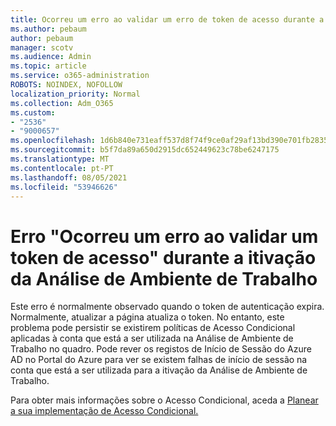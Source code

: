 ```yaml
---
title: Ocorreu um erro ao validar um erro de token de acesso durante a Análise de Ambiente de Trabalho
ms.author: pebaum
author: pebaum
manager: scotv
ms.audience: Admin
ms.topic: article
ms.service: o365-administration
ROBOTS: NOINDEX, NOFOLLOW
localization_priority: Normal
ms.collection: Adm_O365
ms.custom:
- "2536"
- "9000657"
ms.openlocfilehash: 1d6b840e731eaff537d8f74f9ce0af29af13bd390e701fb2835e8718b4521158
ms.sourcegitcommit: b5f7da89a650d2915dc652449623c78be6247175
ms.translationtype: MT
ms.contentlocale: pt-PT
ms.lasthandoff: 08/05/2021
ms.locfileid: "53946626"
---
```

# <a name="there-was-an-error-validating-access-token-error-during-desktop-analytics-onboarding"></a>Erro "Ocorreu um erro ao validar um token de acesso" durante a itivação da Análise de Ambiente de Trabalho

Este erro é normalmente observado quando o token de autenticação expira. Normalmente, atualizar a página atualiza o token. No entanto, este problema pode persistir se existirem políticas de Acesso Condicional aplicadas à conta que está a ser utilizada na Análise de Ambiente de Trabalho no quadro. Pode rever os registos de Início de Sessão do Azure AD no Portal do Azure para ver se existem falhas de início de sessão na conta que está a ser utilizada para a itivação da Análise de Ambiente de Trabalho.

Para obter mais informações sobre o Acesso Condicional, aceda a [Planear a sua implementação de Acesso Condicional.](https://docs.microsoft.com/azure/active-directory/conditional-access/plan-conditional-access)